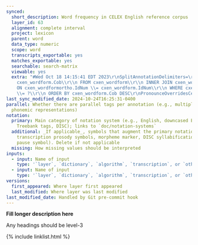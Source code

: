 ```yaml
---
synced:
  short_description: Word frequency in CELEX English reference corpus
  layer_id: 63
  alignment: complete interval
  project: lexicon
  parent: word
  data_type: numeric
  scope: word
  transcripts_exportable: yes
  matches_exportable: yes
  searchable: search-matrix
  viewable: yes
  extra: "#Wed Oct 18 14:15:41 EDT 2023\r\nSplitAnnotationDelimiters=\r\nLanguage=en.*\r\nGenerateSegments=false\r\nSql=SELECT
    cxen_wordform.Cob\\r\\n FROM cxen_wordform\\r\\n INNER JOIN cxen_wordformortho\\r\\n
    ON cxen_wordformortho.IdNum \\= cxen_wordform.IdNum\\r\\n WHERE cxen_wordformortho.WordDia
    \\= ?\\r\\n ORDER BY cxen_wordform.Cob DESC\r\nPronounceOverridesCelex=false\r\nLayerId=2\r\n"
last_sync_modified_date: 2024-10-24T16:25:31-0400
parallel: Whether there are parallel tags per annotation (e.g., multiple possible
  phonemic representations)
notation:
  primary: Main category of notation system (e.g., English, downcased English, Penn
    Treebank tags, DISC); links to `doc/notation-systems`
  additional: _If applicable_, symbols that augment the primary notation system (e.g.,
    transcription prosody symbols, morpheme marker, DISC syllabification/stress, foll_segment
    pause symbol). Delete if not applicable
  missing: How missing values should be interpreted
inputs:
  - input: Name of input
    type: '`layer`, `dictionary`, `algorithm`, `transcription`, or `other`'
  - input: Name of input
    type: '`layer`, `dictionary`, `algorithm`, `transcription`, or `other`'
versions:
  first_appeared: Where layer first appeared
  last_modified: Where layer was last modified
last_modified_date: Handled by Git pre-commit hook
---
```


**Fill longer description here**

Any headings should be level-3


{% include linklist.html %}
